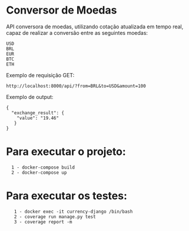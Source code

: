 # Conversor de Moedas

API conversora de moedas, utilizando cotação atualizada em tempo real, capaz de realizar a conversão entre as seguintes moedas:
    
    USD
    BRL
    EUR
    BTC
    ETH
    
Exemplo de requisição GET:
    
    http://localhost:8000/api/?from=BRL&to=USD&amount=100
    
Exemplo de output:

    {
      "exchange_result": {
        "value": "19.46"
       }
    }
    
    
# Para executar o projeto:

      1 - docker-compose build
      2 - docker-compose up
         
         
        
# Para executar os testes:
  
       1 - docker exec -it currency-django /bin/bash
       2 - coverage run manage.py test
       3 - coverage report -m

      
